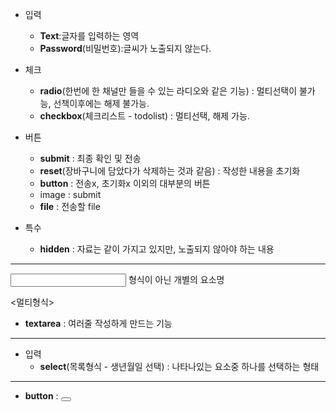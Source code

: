 - 입력
  - **Text**:글자를 입력하는 영역
  - **Password**(비밀번호):글씨가 노출되지 않는다.
- 체크
  - **radio**(한번에 한 채널만 들을 수 있는 라디오와 같은 기능) : 멀티선택이 불가능, 선책이후에는 해제 불가능.
  - **checkbox**(체크리스트 - todolist) : 멀티선택, 해제 가능. 
- 버튼
  - **submit** : 최종 확인 및 전송
  - **reset**(장바구니에 담았다가 삭제하는 것과 같음) : 작성한 내용을 초기화
  - **button** : 전송x, 초기화x 이외의 대부분의 버튼
  - image : submit 
  - **file** : 전송할 file

- 특수
  - **hidden** : 자료는 같이 가지고 있지만, 노출되지 않아야 하는 내용

------

<input> 형식이 아닌 개별의 요소명

<멀티형식>

- **textarea** : 여러줄 작성하게 만드는 기능

------



- 입력
  - **select**(목록형식 - 생년월일 선택) : 나타나있는 요소중 하나를 선택하는 형태 

------



- **button** : <button></button>

